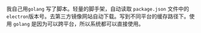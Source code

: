 
我自己用`golang` 写了脚本。轻量的脚手架，自动读取 `package.json` 文件中的 `electron`版本号。去第三方镜像网站自动下载。写到不同平台的缓存路径下。使用 `golang` 是因为可以跨平台，所以系统都可以直接使用。